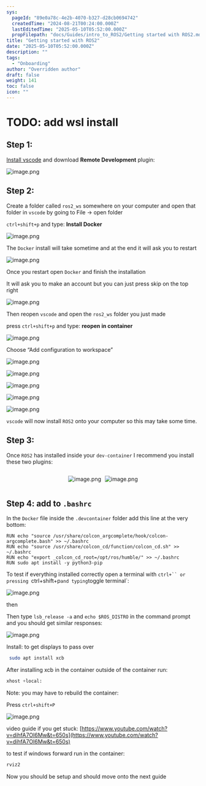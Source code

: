 ```yaml
---
sys:
  pageId: "89e0a78c-4e2b-4070-b327-d28cb0694742"
  createdTime: "2024-08-21T00:24:00.000Z"
  lastEditedTime: "2025-05-10T05:52:00.000Z"
  propFilepath: "docs/Guides/intro_to_ROS2/Getting started with ROS2.md"
title: "Getting started with ROS2"
date: "2025-05-10T05:52:00.000Z"
description: ""
tags:
  - "Onboarding"
author: "Overridden author"
draft: false
weight: 141
toc: false
icon: ""
---
```


# TODO: add wsl install

## Step 1:

[Install vscode](https://code.visualstudio.com/download) and download **Remote Development** plugin:

![image.png](https://prod-files-secure.s3.us-west-2.amazonaws.com/d518164a-d88e-44d1-a4ee-3adb3bd8bce0/efb52993-1881-4a40-b95e-6f020334f022/image.png?X-Amz-Algorithm=AWS4-HMAC-SHA256&X-Amz-Content-Sha256=UNSIGNED-PAYLOAD&X-Amz-Credential=ASIAZI2LB466YYECTRLY%2F20250514%2Fus-west-2%2Fs3%2Faws4_request&X-Amz-Date=20250514T090943Z&X-Amz-Expires=3600&X-Amz-Security-Token=IQoJb3JpZ2luX2VjEFkaCXVzLXdlc3QtMiJIMEYCIQCnBhRgQfku5LO32UYkIXmtGp8CvSoG7aWO0AaLDmGbmQIhALYlsrZYaIMJtOU5jI%2BnrCz%2F9drVSo6Cq9hfeujdnqEiKv8DCBIQABoMNjM3NDIzMTgzODA1Igx2XtQ8kKrSPDhjSM4q3APKHFa03xVHgz%2FWpvbYcbEdOjmK%2FnD2tKIyOVq39Osda%2FnFUq6jNwEzLjOkeIiqsK8zpi%2B1PCz3%2BAuWCKAwroMrKjbf%2FGrBo2exG26PLlOwXWOEjIdO21xo5DTJPmNTPkqyC%2BvLDzn7LlKZ6k7VW6mtS2fXPufvxXjT3opzd4dYbUBOXmn5W0XIzN4kUuRrYPCjv2ug8pcWkrgqjRY1C2cbrpGGGNXsS%2BAn%2BIYXd5eauZHe1ZhE4vilBfPEfrMC5QlRKZEx3xGfRRsL0FnPQUM0a2Nd5TE0hY5uJsdxWK3K3p0iHgnnXBVHZtg%2FDlWSO0gye1KzdS2FLTviWLrhVf7yZPAvUSeYPb3QIwlYOtJq4GdP1Tpy%2F%2F6ewFt7VaDrB4vXDgbQfElWCND62RK9emO%2BUXtZsEvSutkzHQFOomaB6FhXcszS%2BrVmjBFJRK7ybGqCt0TsR7RYGjuo%2Bdm7kZyOeALsuZiPpledV7edI%2F%2BcNBVGZ%2FMwRMlbf7FGg1Pi24uoq%2Fw8aJcpSbWDSuKUK5kpJgLEyNUxMztTY0kkBu7VI2AxoV0rEqFfy0CcwlV6AJeXOf0I7QsbsPcn78YRXbvsESMKulKOES6FseuksF3XqVRxnvOH4PXy26bAwzCquJHBBjqkAezZp9dCYqxoVmNfL%2BQ5LQa003aTWLAdYOy6jy0b%2F4f6C9HIYzT8QaXSnEXmyuwAATvLr5zGY4qwnAgyop6cd9IrbysHyGjBIVgbzDF6gqG%2F7LVCaRFiKV41QXNScUpgHOaLIAMJCFZmdqDsCVE6NZHVCkBScmzPP5yesYyDDvPUUIRkbRa%2Ft9t6isN3UiUK6aluqKveVLiZT4G3uxTwQ0Fjt19Q&X-Amz-Signature=8f0773e14e63b476ab80e4ab4d1a4fccd7afc41a440ce5e7179b31027515a59f&X-Amz-SignedHeaders=host&x-id=GetObject)

## Step 2:

Create a folder called `ros2_ws` somewhere on your computer and open that folder in `vscode` by going to File → open folder 

`ctrl+shift+p` and type: **Install Docker**

![image.png](https://prod-files-secure.s3.us-west-2.amazonaws.com/d518164a-d88e-44d1-a4ee-3adb3bd8bce0/2269dc0e-1cd5-47ff-bceb-c04ad9b2eab0/image.png?X-Amz-Algorithm=AWS4-HMAC-SHA256&X-Amz-Content-Sha256=UNSIGNED-PAYLOAD&X-Amz-Credential=ASIAZI2LB466YYECTRLY%2F20250514%2Fus-west-2%2Fs3%2Faws4_request&X-Amz-Date=20250514T090943Z&X-Amz-Expires=3600&X-Amz-Security-Token=IQoJb3JpZ2luX2VjEFkaCXVzLXdlc3QtMiJIMEYCIQCnBhRgQfku5LO32UYkIXmtGp8CvSoG7aWO0AaLDmGbmQIhALYlsrZYaIMJtOU5jI%2BnrCz%2F9drVSo6Cq9hfeujdnqEiKv8DCBIQABoMNjM3NDIzMTgzODA1Igx2XtQ8kKrSPDhjSM4q3APKHFa03xVHgz%2FWpvbYcbEdOjmK%2FnD2tKIyOVq39Osda%2FnFUq6jNwEzLjOkeIiqsK8zpi%2B1PCz3%2BAuWCKAwroMrKjbf%2FGrBo2exG26PLlOwXWOEjIdO21xo5DTJPmNTPkqyC%2BvLDzn7LlKZ6k7VW6mtS2fXPufvxXjT3opzd4dYbUBOXmn5W0XIzN4kUuRrYPCjv2ug8pcWkrgqjRY1C2cbrpGGGNXsS%2BAn%2BIYXd5eauZHe1ZhE4vilBfPEfrMC5QlRKZEx3xGfRRsL0FnPQUM0a2Nd5TE0hY5uJsdxWK3K3p0iHgnnXBVHZtg%2FDlWSO0gye1KzdS2FLTviWLrhVf7yZPAvUSeYPb3QIwlYOtJq4GdP1Tpy%2F%2F6ewFt7VaDrB4vXDgbQfElWCND62RK9emO%2BUXtZsEvSutkzHQFOomaB6FhXcszS%2BrVmjBFJRK7ybGqCt0TsR7RYGjuo%2Bdm7kZyOeALsuZiPpledV7edI%2F%2BcNBVGZ%2FMwRMlbf7FGg1Pi24uoq%2Fw8aJcpSbWDSuKUK5kpJgLEyNUxMztTY0kkBu7VI2AxoV0rEqFfy0CcwlV6AJeXOf0I7QsbsPcn78YRXbvsESMKulKOES6FseuksF3XqVRxnvOH4PXy26bAwzCquJHBBjqkAezZp9dCYqxoVmNfL%2BQ5LQa003aTWLAdYOy6jy0b%2F4f6C9HIYzT8QaXSnEXmyuwAATvLr5zGY4qwnAgyop6cd9IrbysHyGjBIVgbzDF6gqG%2F7LVCaRFiKV41QXNScUpgHOaLIAMJCFZmdqDsCVE6NZHVCkBScmzPP5yesYyDDvPUUIRkbRa%2Ft9t6isN3UiUK6aluqKveVLiZT4G3uxTwQ0Fjt19Q&X-Amz-Signature=92e19435f461aef669c82fe15314792721e8ec32f567efe9093265bc03f7cef1&X-Amz-SignedHeaders=host&x-id=GetObject)

The `Docker` install will take sometime and at the end it will ask you to restart

![image.png](https://prod-files-secure.s3.us-west-2.amazonaws.com/d518164a-d88e-44d1-a4ee-3adb3bd8bce0/ed233f78-be33-4b1f-b89c-9c346c0e961e/image.png?X-Amz-Algorithm=AWS4-HMAC-SHA256&X-Amz-Content-Sha256=UNSIGNED-PAYLOAD&X-Amz-Credential=ASIAZI2LB466YYECTRLY%2F20250514%2Fus-west-2%2Fs3%2Faws4_request&X-Amz-Date=20250514T090943Z&X-Amz-Expires=3600&X-Amz-Security-Token=IQoJb3JpZ2luX2VjEFkaCXVzLXdlc3QtMiJIMEYCIQCnBhRgQfku5LO32UYkIXmtGp8CvSoG7aWO0AaLDmGbmQIhALYlsrZYaIMJtOU5jI%2BnrCz%2F9drVSo6Cq9hfeujdnqEiKv8DCBIQABoMNjM3NDIzMTgzODA1Igx2XtQ8kKrSPDhjSM4q3APKHFa03xVHgz%2FWpvbYcbEdOjmK%2FnD2tKIyOVq39Osda%2FnFUq6jNwEzLjOkeIiqsK8zpi%2B1PCz3%2BAuWCKAwroMrKjbf%2FGrBo2exG26PLlOwXWOEjIdO21xo5DTJPmNTPkqyC%2BvLDzn7LlKZ6k7VW6mtS2fXPufvxXjT3opzd4dYbUBOXmn5W0XIzN4kUuRrYPCjv2ug8pcWkrgqjRY1C2cbrpGGGNXsS%2BAn%2BIYXd5eauZHe1ZhE4vilBfPEfrMC5QlRKZEx3xGfRRsL0FnPQUM0a2Nd5TE0hY5uJsdxWK3K3p0iHgnnXBVHZtg%2FDlWSO0gye1KzdS2FLTviWLrhVf7yZPAvUSeYPb3QIwlYOtJq4GdP1Tpy%2F%2F6ewFt7VaDrB4vXDgbQfElWCND62RK9emO%2BUXtZsEvSutkzHQFOomaB6FhXcszS%2BrVmjBFJRK7ybGqCt0TsR7RYGjuo%2Bdm7kZyOeALsuZiPpledV7edI%2F%2BcNBVGZ%2FMwRMlbf7FGg1Pi24uoq%2Fw8aJcpSbWDSuKUK5kpJgLEyNUxMztTY0kkBu7VI2AxoV0rEqFfy0CcwlV6AJeXOf0I7QsbsPcn78YRXbvsESMKulKOES6FseuksF3XqVRxnvOH4PXy26bAwzCquJHBBjqkAezZp9dCYqxoVmNfL%2BQ5LQa003aTWLAdYOy6jy0b%2F4f6C9HIYzT8QaXSnEXmyuwAATvLr5zGY4qwnAgyop6cd9IrbysHyGjBIVgbzDF6gqG%2F7LVCaRFiKV41QXNScUpgHOaLIAMJCFZmdqDsCVE6NZHVCkBScmzPP5yesYyDDvPUUIRkbRa%2Ft9t6isN3UiUK6aluqKveVLiZT4G3uxTwQ0Fjt19Q&X-Amz-Signature=72f4fa6d3f0298a6c32ab95be5d6feb404e8f747c93e79ee3c325ce1a780410d&X-Amz-SignedHeaders=host&x-id=GetObject)

Once you restart open `Docker` and finish the installation

It will ask you to make an account but you can just press skip on the top right

![image.png](https://prod-files-secure.s3.us-west-2.amazonaws.com/d518164a-d88e-44d1-a4ee-3adb3bd8bce0/21010ad9-1659-4fd9-9f59-9932a09b2a3d/image.png?X-Amz-Algorithm=AWS4-HMAC-SHA256&X-Amz-Content-Sha256=UNSIGNED-PAYLOAD&X-Amz-Credential=ASIAZI2LB466YYECTRLY%2F20250514%2Fus-west-2%2Fs3%2Faws4_request&X-Amz-Date=20250514T090943Z&X-Amz-Expires=3600&X-Amz-Security-Token=IQoJb3JpZ2luX2VjEFkaCXVzLXdlc3QtMiJIMEYCIQCnBhRgQfku5LO32UYkIXmtGp8CvSoG7aWO0AaLDmGbmQIhALYlsrZYaIMJtOU5jI%2BnrCz%2F9drVSo6Cq9hfeujdnqEiKv8DCBIQABoMNjM3NDIzMTgzODA1Igx2XtQ8kKrSPDhjSM4q3APKHFa03xVHgz%2FWpvbYcbEdOjmK%2FnD2tKIyOVq39Osda%2FnFUq6jNwEzLjOkeIiqsK8zpi%2B1PCz3%2BAuWCKAwroMrKjbf%2FGrBo2exG26PLlOwXWOEjIdO21xo5DTJPmNTPkqyC%2BvLDzn7LlKZ6k7VW6mtS2fXPufvxXjT3opzd4dYbUBOXmn5W0XIzN4kUuRrYPCjv2ug8pcWkrgqjRY1C2cbrpGGGNXsS%2BAn%2BIYXd5eauZHe1ZhE4vilBfPEfrMC5QlRKZEx3xGfRRsL0FnPQUM0a2Nd5TE0hY5uJsdxWK3K3p0iHgnnXBVHZtg%2FDlWSO0gye1KzdS2FLTviWLrhVf7yZPAvUSeYPb3QIwlYOtJq4GdP1Tpy%2F%2F6ewFt7VaDrB4vXDgbQfElWCND62RK9emO%2BUXtZsEvSutkzHQFOomaB6FhXcszS%2BrVmjBFJRK7ybGqCt0TsR7RYGjuo%2Bdm7kZyOeALsuZiPpledV7edI%2F%2BcNBVGZ%2FMwRMlbf7FGg1Pi24uoq%2Fw8aJcpSbWDSuKUK5kpJgLEyNUxMztTY0kkBu7VI2AxoV0rEqFfy0CcwlV6AJeXOf0I7QsbsPcn78YRXbvsESMKulKOES6FseuksF3XqVRxnvOH4PXy26bAwzCquJHBBjqkAezZp9dCYqxoVmNfL%2BQ5LQa003aTWLAdYOy6jy0b%2F4f6C9HIYzT8QaXSnEXmyuwAATvLr5zGY4qwnAgyop6cd9IrbysHyGjBIVgbzDF6gqG%2F7LVCaRFiKV41QXNScUpgHOaLIAMJCFZmdqDsCVE6NZHVCkBScmzPP5yesYyDDvPUUIRkbRa%2Ft9t6isN3UiUK6aluqKveVLiZT4G3uxTwQ0Fjt19Q&X-Amz-Signature=ac2edf0285d3d690eb478a877b4c545f7969f8e0bdd8aa584071f6ad060917a3&X-Amz-SignedHeaders=host&x-id=GetObject)

Then reopen `vscode` and open the `ros2_ws` folder you just made

press `ctrl+shift+p` and type: **reopen in container**

![image.png](https://prod-files-secure.s3.us-west-2.amazonaws.com/d518164a-d88e-44d1-a4ee-3adb3bd8bce0/4e93b8c2-41ad-488c-8095-c74205196118/image.png?X-Amz-Algorithm=AWS4-HMAC-SHA256&X-Amz-Content-Sha256=UNSIGNED-PAYLOAD&X-Amz-Credential=ASIAZI2LB466YYECTRLY%2F20250514%2Fus-west-2%2Fs3%2Faws4_request&X-Amz-Date=20250514T090943Z&X-Amz-Expires=3600&X-Amz-Security-Token=IQoJb3JpZ2luX2VjEFkaCXVzLXdlc3QtMiJIMEYCIQCnBhRgQfku5LO32UYkIXmtGp8CvSoG7aWO0AaLDmGbmQIhALYlsrZYaIMJtOU5jI%2BnrCz%2F9drVSo6Cq9hfeujdnqEiKv8DCBIQABoMNjM3NDIzMTgzODA1Igx2XtQ8kKrSPDhjSM4q3APKHFa03xVHgz%2FWpvbYcbEdOjmK%2FnD2tKIyOVq39Osda%2FnFUq6jNwEzLjOkeIiqsK8zpi%2B1PCz3%2BAuWCKAwroMrKjbf%2FGrBo2exG26PLlOwXWOEjIdO21xo5DTJPmNTPkqyC%2BvLDzn7LlKZ6k7VW6mtS2fXPufvxXjT3opzd4dYbUBOXmn5W0XIzN4kUuRrYPCjv2ug8pcWkrgqjRY1C2cbrpGGGNXsS%2BAn%2BIYXd5eauZHe1ZhE4vilBfPEfrMC5QlRKZEx3xGfRRsL0FnPQUM0a2Nd5TE0hY5uJsdxWK3K3p0iHgnnXBVHZtg%2FDlWSO0gye1KzdS2FLTviWLrhVf7yZPAvUSeYPb3QIwlYOtJq4GdP1Tpy%2F%2F6ewFt7VaDrB4vXDgbQfElWCND62RK9emO%2BUXtZsEvSutkzHQFOomaB6FhXcszS%2BrVmjBFJRK7ybGqCt0TsR7RYGjuo%2Bdm7kZyOeALsuZiPpledV7edI%2F%2BcNBVGZ%2FMwRMlbf7FGg1Pi24uoq%2Fw8aJcpSbWDSuKUK5kpJgLEyNUxMztTY0kkBu7VI2AxoV0rEqFfy0CcwlV6AJeXOf0I7QsbsPcn78YRXbvsESMKulKOES6FseuksF3XqVRxnvOH4PXy26bAwzCquJHBBjqkAezZp9dCYqxoVmNfL%2BQ5LQa003aTWLAdYOy6jy0b%2F4f6C9HIYzT8QaXSnEXmyuwAATvLr5zGY4qwnAgyop6cd9IrbysHyGjBIVgbzDF6gqG%2F7LVCaRFiKV41QXNScUpgHOaLIAMJCFZmdqDsCVE6NZHVCkBScmzPP5yesYyDDvPUUIRkbRa%2Ft9t6isN3UiUK6aluqKveVLiZT4G3uxTwQ0Fjt19Q&X-Amz-Signature=5fca3fc391847f428c558e981c71a2caa2f8d2c5c396b5bf80218c5cfe4c3d74&X-Amz-SignedHeaders=host&x-id=GetObject)

Choose “Add configuration to workspace”

![image.png](https://prod-files-secure.s3.us-west-2.amazonaws.com/d518164a-d88e-44d1-a4ee-3adb3bd8bce0/9560b282-5060-4989-ba37-97e7b2c22476/image.png?X-Amz-Algorithm=AWS4-HMAC-SHA256&X-Amz-Content-Sha256=UNSIGNED-PAYLOAD&X-Amz-Credential=ASIAZI2LB466YYECTRLY%2F20250514%2Fus-west-2%2Fs3%2Faws4_request&X-Amz-Date=20250514T090943Z&X-Amz-Expires=3600&X-Amz-Security-Token=IQoJb3JpZ2luX2VjEFkaCXVzLXdlc3QtMiJIMEYCIQCnBhRgQfku5LO32UYkIXmtGp8CvSoG7aWO0AaLDmGbmQIhALYlsrZYaIMJtOU5jI%2BnrCz%2F9drVSo6Cq9hfeujdnqEiKv8DCBIQABoMNjM3NDIzMTgzODA1Igx2XtQ8kKrSPDhjSM4q3APKHFa03xVHgz%2FWpvbYcbEdOjmK%2FnD2tKIyOVq39Osda%2FnFUq6jNwEzLjOkeIiqsK8zpi%2B1PCz3%2BAuWCKAwroMrKjbf%2FGrBo2exG26PLlOwXWOEjIdO21xo5DTJPmNTPkqyC%2BvLDzn7LlKZ6k7VW6mtS2fXPufvxXjT3opzd4dYbUBOXmn5W0XIzN4kUuRrYPCjv2ug8pcWkrgqjRY1C2cbrpGGGNXsS%2BAn%2BIYXd5eauZHe1ZhE4vilBfPEfrMC5QlRKZEx3xGfRRsL0FnPQUM0a2Nd5TE0hY5uJsdxWK3K3p0iHgnnXBVHZtg%2FDlWSO0gye1KzdS2FLTviWLrhVf7yZPAvUSeYPb3QIwlYOtJq4GdP1Tpy%2F%2F6ewFt7VaDrB4vXDgbQfElWCND62RK9emO%2BUXtZsEvSutkzHQFOomaB6FhXcszS%2BrVmjBFJRK7ybGqCt0TsR7RYGjuo%2Bdm7kZyOeALsuZiPpledV7edI%2F%2BcNBVGZ%2FMwRMlbf7FGg1Pi24uoq%2Fw8aJcpSbWDSuKUK5kpJgLEyNUxMztTY0kkBu7VI2AxoV0rEqFfy0CcwlV6AJeXOf0I7QsbsPcn78YRXbvsESMKulKOES6FseuksF3XqVRxnvOH4PXy26bAwzCquJHBBjqkAezZp9dCYqxoVmNfL%2BQ5LQa003aTWLAdYOy6jy0b%2F4f6C9HIYzT8QaXSnEXmyuwAATvLr5zGY4qwnAgyop6cd9IrbysHyGjBIVgbzDF6gqG%2F7LVCaRFiKV41QXNScUpgHOaLIAMJCFZmdqDsCVE6NZHVCkBScmzPP5yesYyDDvPUUIRkbRa%2Ft9t6isN3UiUK6aluqKveVLiZT4G3uxTwQ0Fjt19Q&X-Amz-Signature=820a6492226b17af619078fda45b3056799bfa25bfa0dc4de1f009fbd60563cb&X-Amz-SignedHeaders=host&x-id=GetObject)

![image.png](https://prod-files-secure.s3.us-west-2.amazonaws.com/d518164a-d88e-44d1-a4ee-3adb3bd8bce0/2ee63f81-886b-48e8-a553-dc6e5eac99e4/image.png?X-Amz-Algorithm=AWS4-HMAC-SHA256&X-Amz-Content-Sha256=UNSIGNED-PAYLOAD&X-Amz-Credential=ASIAZI2LB466YYECTRLY%2F20250514%2Fus-west-2%2Fs3%2Faws4_request&X-Amz-Date=20250514T090943Z&X-Amz-Expires=3600&X-Amz-Security-Token=IQoJb3JpZ2luX2VjEFkaCXVzLXdlc3QtMiJIMEYCIQCnBhRgQfku5LO32UYkIXmtGp8CvSoG7aWO0AaLDmGbmQIhALYlsrZYaIMJtOU5jI%2BnrCz%2F9drVSo6Cq9hfeujdnqEiKv8DCBIQABoMNjM3NDIzMTgzODA1Igx2XtQ8kKrSPDhjSM4q3APKHFa03xVHgz%2FWpvbYcbEdOjmK%2FnD2tKIyOVq39Osda%2FnFUq6jNwEzLjOkeIiqsK8zpi%2B1PCz3%2BAuWCKAwroMrKjbf%2FGrBo2exG26PLlOwXWOEjIdO21xo5DTJPmNTPkqyC%2BvLDzn7LlKZ6k7VW6mtS2fXPufvxXjT3opzd4dYbUBOXmn5W0XIzN4kUuRrYPCjv2ug8pcWkrgqjRY1C2cbrpGGGNXsS%2BAn%2BIYXd5eauZHe1ZhE4vilBfPEfrMC5QlRKZEx3xGfRRsL0FnPQUM0a2Nd5TE0hY5uJsdxWK3K3p0iHgnnXBVHZtg%2FDlWSO0gye1KzdS2FLTviWLrhVf7yZPAvUSeYPb3QIwlYOtJq4GdP1Tpy%2F%2F6ewFt7VaDrB4vXDgbQfElWCND62RK9emO%2BUXtZsEvSutkzHQFOomaB6FhXcszS%2BrVmjBFJRK7ybGqCt0TsR7RYGjuo%2Bdm7kZyOeALsuZiPpledV7edI%2F%2BcNBVGZ%2FMwRMlbf7FGg1Pi24uoq%2Fw8aJcpSbWDSuKUK5kpJgLEyNUxMztTY0kkBu7VI2AxoV0rEqFfy0CcwlV6AJeXOf0I7QsbsPcn78YRXbvsESMKulKOES6FseuksF3XqVRxnvOH4PXy26bAwzCquJHBBjqkAezZp9dCYqxoVmNfL%2BQ5LQa003aTWLAdYOy6jy0b%2F4f6C9HIYzT8QaXSnEXmyuwAATvLr5zGY4qwnAgyop6cd9IrbysHyGjBIVgbzDF6gqG%2F7LVCaRFiKV41QXNScUpgHOaLIAMJCFZmdqDsCVE6NZHVCkBScmzPP5yesYyDDvPUUIRkbRa%2Ft9t6isN3UiUK6aluqKveVLiZT4G3uxTwQ0Fjt19Q&X-Amz-Signature=254fbecf1d5b7c67962574e56ea1a881aeb1982f33ae562c63903e25e99a67c7&X-Amz-SignedHeaders=host&x-id=GetObject)

![image.png](https://prod-files-secure.s3.us-west-2.amazonaws.com/d518164a-d88e-44d1-a4ee-3adb3bd8bce0/ae1580b2-b048-407e-aed9-b584224a7a04/image.png?X-Amz-Algorithm=AWS4-HMAC-SHA256&X-Amz-Content-Sha256=UNSIGNED-PAYLOAD&X-Amz-Credential=ASIAZI2LB466YYECTRLY%2F20250514%2Fus-west-2%2Fs3%2Faws4_request&X-Amz-Date=20250514T090943Z&X-Amz-Expires=3600&X-Amz-Security-Token=IQoJb3JpZ2luX2VjEFkaCXVzLXdlc3QtMiJIMEYCIQCnBhRgQfku5LO32UYkIXmtGp8CvSoG7aWO0AaLDmGbmQIhALYlsrZYaIMJtOU5jI%2BnrCz%2F9drVSo6Cq9hfeujdnqEiKv8DCBIQABoMNjM3NDIzMTgzODA1Igx2XtQ8kKrSPDhjSM4q3APKHFa03xVHgz%2FWpvbYcbEdOjmK%2FnD2tKIyOVq39Osda%2FnFUq6jNwEzLjOkeIiqsK8zpi%2B1PCz3%2BAuWCKAwroMrKjbf%2FGrBo2exG26PLlOwXWOEjIdO21xo5DTJPmNTPkqyC%2BvLDzn7LlKZ6k7VW6mtS2fXPufvxXjT3opzd4dYbUBOXmn5W0XIzN4kUuRrYPCjv2ug8pcWkrgqjRY1C2cbrpGGGNXsS%2BAn%2BIYXd5eauZHe1ZhE4vilBfPEfrMC5QlRKZEx3xGfRRsL0FnPQUM0a2Nd5TE0hY5uJsdxWK3K3p0iHgnnXBVHZtg%2FDlWSO0gye1KzdS2FLTviWLrhVf7yZPAvUSeYPb3QIwlYOtJq4GdP1Tpy%2F%2F6ewFt7VaDrB4vXDgbQfElWCND62RK9emO%2BUXtZsEvSutkzHQFOomaB6FhXcszS%2BrVmjBFJRK7ybGqCt0TsR7RYGjuo%2Bdm7kZyOeALsuZiPpledV7edI%2F%2BcNBVGZ%2FMwRMlbf7FGg1Pi24uoq%2Fw8aJcpSbWDSuKUK5kpJgLEyNUxMztTY0kkBu7VI2AxoV0rEqFfy0CcwlV6AJeXOf0I7QsbsPcn78YRXbvsESMKulKOES6FseuksF3XqVRxnvOH4PXy26bAwzCquJHBBjqkAezZp9dCYqxoVmNfL%2BQ5LQa003aTWLAdYOy6jy0b%2F4f6C9HIYzT8QaXSnEXmyuwAATvLr5zGY4qwnAgyop6cd9IrbysHyGjBIVgbzDF6gqG%2F7LVCaRFiKV41QXNScUpgHOaLIAMJCFZmdqDsCVE6NZHVCkBScmzPP5yesYyDDvPUUIRkbRa%2Ft9t6isN3UiUK6aluqKveVLiZT4G3uxTwQ0Fjt19Q&X-Amz-Signature=47b4b0688a99e2245fdb3f10934fe423eb0dfb54d95441c544e7963364cec0ad&X-Amz-SignedHeaders=host&x-id=GetObject)

![image.png](https://prod-files-secure.s3.us-west-2.amazonaws.com/d518164a-d88e-44d1-a4ee-3adb3bd8bce0/53255b28-f75e-430f-b9e3-c0ac8577e42b/image.png?X-Amz-Algorithm=AWS4-HMAC-SHA256&X-Amz-Content-Sha256=UNSIGNED-PAYLOAD&X-Amz-Credential=ASIAZI2LB466YYECTRLY%2F20250514%2Fus-west-2%2Fs3%2Faws4_request&X-Amz-Date=20250514T090943Z&X-Amz-Expires=3600&X-Amz-Security-Token=IQoJb3JpZ2luX2VjEFkaCXVzLXdlc3QtMiJIMEYCIQCnBhRgQfku5LO32UYkIXmtGp8CvSoG7aWO0AaLDmGbmQIhALYlsrZYaIMJtOU5jI%2BnrCz%2F9drVSo6Cq9hfeujdnqEiKv8DCBIQABoMNjM3NDIzMTgzODA1Igx2XtQ8kKrSPDhjSM4q3APKHFa03xVHgz%2FWpvbYcbEdOjmK%2FnD2tKIyOVq39Osda%2FnFUq6jNwEzLjOkeIiqsK8zpi%2B1PCz3%2BAuWCKAwroMrKjbf%2FGrBo2exG26PLlOwXWOEjIdO21xo5DTJPmNTPkqyC%2BvLDzn7LlKZ6k7VW6mtS2fXPufvxXjT3opzd4dYbUBOXmn5W0XIzN4kUuRrYPCjv2ug8pcWkrgqjRY1C2cbrpGGGNXsS%2BAn%2BIYXd5eauZHe1ZhE4vilBfPEfrMC5QlRKZEx3xGfRRsL0FnPQUM0a2Nd5TE0hY5uJsdxWK3K3p0iHgnnXBVHZtg%2FDlWSO0gye1KzdS2FLTviWLrhVf7yZPAvUSeYPb3QIwlYOtJq4GdP1Tpy%2F%2F6ewFt7VaDrB4vXDgbQfElWCND62RK9emO%2BUXtZsEvSutkzHQFOomaB6FhXcszS%2BrVmjBFJRK7ybGqCt0TsR7RYGjuo%2Bdm7kZyOeALsuZiPpledV7edI%2F%2BcNBVGZ%2FMwRMlbf7FGg1Pi24uoq%2Fw8aJcpSbWDSuKUK5kpJgLEyNUxMztTY0kkBu7VI2AxoV0rEqFfy0CcwlV6AJeXOf0I7QsbsPcn78YRXbvsESMKulKOES6FseuksF3XqVRxnvOH4PXy26bAwzCquJHBBjqkAezZp9dCYqxoVmNfL%2BQ5LQa003aTWLAdYOy6jy0b%2F4f6C9HIYzT8QaXSnEXmyuwAATvLr5zGY4qwnAgyop6cd9IrbysHyGjBIVgbzDF6gqG%2F7LVCaRFiKV41QXNScUpgHOaLIAMJCFZmdqDsCVE6NZHVCkBScmzPP5yesYyDDvPUUIRkbRa%2Ft9t6isN3UiUK6aluqKveVLiZT4G3uxTwQ0Fjt19Q&X-Amz-Signature=1de140357314ce159017d9ff7b04ec6e6e990be1c673df6addfd8e17da5c4fac&X-Amz-SignedHeaders=host&x-id=GetObject)

![image.png](https://prod-files-secure.s3.us-west-2.amazonaws.com/d518164a-d88e-44d1-a4ee-3adb3bd8bce0/7c562767-5af9-4ffb-97d1-327bcdf4ee00/image.png?X-Amz-Algorithm=AWS4-HMAC-SHA256&X-Amz-Content-Sha256=UNSIGNED-PAYLOAD&X-Amz-Credential=ASIAZI2LB466YYECTRLY%2F20250514%2Fus-west-2%2Fs3%2Faws4_request&X-Amz-Date=20250514T090943Z&X-Amz-Expires=3600&X-Amz-Security-Token=IQoJb3JpZ2luX2VjEFkaCXVzLXdlc3QtMiJIMEYCIQCnBhRgQfku5LO32UYkIXmtGp8CvSoG7aWO0AaLDmGbmQIhALYlsrZYaIMJtOU5jI%2BnrCz%2F9drVSo6Cq9hfeujdnqEiKv8DCBIQABoMNjM3NDIzMTgzODA1Igx2XtQ8kKrSPDhjSM4q3APKHFa03xVHgz%2FWpvbYcbEdOjmK%2FnD2tKIyOVq39Osda%2FnFUq6jNwEzLjOkeIiqsK8zpi%2B1PCz3%2BAuWCKAwroMrKjbf%2FGrBo2exG26PLlOwXWOEjIdO21xo5DTJPmNTPkqyC%2BvLDzn7LlKZ6k7VW6mtS2fXPufvxXjT3opzd4dYbUBOXmn5W0XIzN4kUuRrYPCjv2ug8pcWkrgqjRY1C2cbrpGGGNXsS%2BAn%2BIYXd5eauZHe1ZhE4vilBfPEfrMC5QlRKZEx3xGfRRsL0FnPQUM0a2Nd5TE0hY5uJsdxWK3K3p0iHgnnXBVHZtg%2FDlWSO0gye1KzdS2FLTviWLrhVf7yZPAvUSeYPb3QIwlYOtJq4GdP1Tpy%2F%2F6ewFt7VaDrB4vXDgbQfElWCND62RK9emO%2BUXtZsEvSutkzHQFOomaB6FhXcszS%2BrVmjBFJRK7ybGqCt0TsR7RYGjuo%2Bdm7kZyOeALsuZiPpledV7edI%2F%2BcNBVGZ%2FMwRMlbf7FGg1Pi24uoq%2Fw8aJcpSbWDSuKUK5kpJgLEyNUxMztTY0kkBu7VI2AxoV0rEqFfy0CcwlV6AJeXOf0I7QsbsPcn78YRXbvsESMKulKOES6FseuksF3XqVRxnvOH4PXy26bAwzCquJHBBjqkAezZp9dCYqxoVmNfL%2BQ5LQa003aTWLAdYOy6jy0b%2F4f6C9HIYzT8QaXSnEXmyuwAATvLr5zGY4qwnAgyop6cd9IrbysHyGjBIVgbzDF6gqG%2F7LVCaRFiKV41QXNScUpgHOaLIAMJCFZmdqDsCVE6NZHVCkBScmzPP5yesYyDDvPUUIRkbRa%2Ft9t6isN3UiUK6aluqKveVLiZT4G3uxTwQ0Fjt19Q&X-Amz-Signature=4e3a77607f3bbb9ab20456ca6d982675173efb2f8b25f13e8a3f24c7964a8c4b&X-Amz-SignedHeaders=host&x-id=GetObject)

`vscode` will now install `ROS2` onto your computer so this may take some time.

## Step 3:

Once `ROS2` has installed inside your `dev-container` I recommend you install these two plugins:

<div style="display: flex;flex-direction: row; column-gap:10px; max-width: 630px;justify-content: center;">
<div>

![image.png](https://prod-files-secure.s3.us-west-2.amazonaws.com/d518164a-d88e-44d1-a4ee-3adb3bd8bce0/3fc3d550-5a54-4ba1-ba6b-faa01cdb7369/image.png?X-Amz-Algorithm=AWS4-HMAC-SHA256&X-Amz-Content-Sha256=UNSIGNED-PAYLOAD&X-Amz-Credential=ASIAZI2LB466XSG4H72J%2F20250514%2Fus-west-2%2Fs3%2Faws4_request&X-Amz-Date=20250514T090946Z&X-Amz-Expires=3600&X-Amz-Security-Token=IQoJb3JpZ2luX2VjEFkaCXVzLXdlc3QtMiJHMEUCIQCnqiihW9chT4H6PB%2BsIectsZcl%2BVoCl5euevKiVKxlBQIgcUsbRj%2B9LfTBVqAoaX6ftWMkFcYPwZC%2BG0yfr6uG%2Fl4q%2FwMIEhAAGgw2Mzc0MjMxODM4MDUiDE6wv26bi5rpJlyc3ircA3m%2BlHsuu%2BaOpyeb%2B2HTSYqHAHm4a7qIIXLFVRSUoSyRrO6d4X1l1PLclR2Xj1D7DCEZHe5CGm1DHXspCdghSKkSZehq%2F3h5ksMiqkpoT4Tm5EtEjgSAo8f1m%2FvHlOvIKOJQh1cfEdfqL5yEx2EB8AG2MB1V5ZG0j8YcOUFFY3QAhYmfOLnaQFgs9TSUVAYXC6th7QxwJ0P8yWZ3XMiWXuQS6v8nniCsRoW14gbBAclo0YrBtfE11CexcSNcqXoTF71kOVH63WiH5hj3TZg1xhRAzIUYr1dQS957CCV3U0QTEi1gOd7hpA%2BKeOa7QygBiJxTtCDEYMHPSjZVF5dE2GciQrLaPDaD%2FWeoTG4ErJvZ8LGaHblVf9zzjk5ImorF4Cv%2BEnkHuEZQmNGZJDoXgdpGDUvHoHqERi97kkBMlgrLSVOCWSoKqs2p%2BqNKm6JLvsdOG5WDTyq3IoWpOJgVOx7CJPrUrg%2FcRWol4CsT8r2Lg%2BLUUPZT%2FjMgZ3rs6h5KmhyHfWCpzmQ5cQ%2BlKgTz6luFwgYFYXHI56zuNqT2CWsCm9U6VzK8d1LqEqGWP2jw9O%2FRzXxIf7XzHagFJsk3YkllB8GbNNdUkyklU85wPOYyKm%2BsxFQzu7%2FJtfevMI25kcEGOqUB84r4O4TWsZvYQ%2Fe4TSoqkw7iYZfcBn2tVVK%2Fpb42OY1N7P8dfZRXg8PdLDexPZIbYOs1tPJZyLA2GXqqe87r5mbnL7mxMEQuvDcyofeuELlCPGxWQQtBqgyOfZQ%2FsKSvvZHjVpGC1DZkumDW5Xo8aMRYvpReQGxe2QUCT0AkKtpx8xu7bcJHNAL4oqpef7yFFCCbUG4GYYbQ2nrp586oxYkO4L7e&X-Amz-Signature=14182d399dfe3e69412d5f1ed1a2242df6bf92d012e0131caccebcca3e66f16b&X-Amz-SignedHeaders=host&x-id=GetObject)

</div>
<div>

![image.png](https://prod-files-secure.s3.us-west-2.amazonaws.com/d518164a-d88e-44d1-a4ee-3adb3bd8bce0/d994cc66-13c2-4093-a5a3-f84cf4601a82/image.png?X-Amz-Algorithm=AWS4-HMAC-SHA256&X-Amz-Content-Sha256=UNSIGNED-PAYLOAD&X-Amz-Credential=ASIAZI2LB466TSGEWSQI%2F20250514%2Fus-west-2%2Fs3%2Faws4_request&X-Amz-Date=20250514T090947Z&X-Amz-Expires=3600&X-Amz-Security-Token=IQoJb3JpZ2luX2VjEFkaCXVzLXdlc3QtMiJIMEYCIQDxKQiPUzE%2FQQ3G2nA98%2F%2BdybbxwYw0wzkXOIDKjCZC3gIhAJikD4EYRXw%2FXz6cLzKxFsd0lnC8T3sepWL8Bmni9aZ%2FKv8DCBIQABoMNjM3NDIzMTgzODA1Igyw51y1Fd4xuvv0hCgq3APagtnpMyMLet5JQzQ%2F2E8GcV%2BCndMCVPTnv4KYC%2Fdn2aHcNL7yKugajKm9tT01nptjnWhR5EyOp2seX%2BfNM6seByEqqLjs5o7pV%2FTWdqrTE%2BPk7qv7z1EYRpDPVoB02Q40VpS7rgbO4BHYDdsMfY6nsq7RmOtBMNn2TdSXb4LEFR8%2BbnvIc5WieX9CI2RPfzHdyackFci8964xaa%2FvulqMNGko4LgjVN5%2BKGEeLv64PsF5s%2BlEGiN%2B9MjP1vz%2Buk9%2F9i40k3uGa7HekO7%2F1M8aJXWvMcFDNhgqKh94RdUN7LK2g6FRSBl3bS2LVmhMFEzGLw23ZDpE6nQsizIBPwC6qnB2OPakSLYCt%2Bde5QXUwbbdxKbntXwonejQ3UihBQ2Y%2FuDhgWdslFFSJcEmhF5eLzn5KSUDq3XTuEwGLI4ooI28S9AOyUNu7b4147WsT%2FF0dlvJ2RctskQ60HhRb%2FAiK761bdTZCgYzWKNDI9bhexiXQuca7rCRemek4Z%2BfK%2B1GUNj0PKuVo90%2B2Kyfxusjjyh%2FJD9NvanDt3K1RwUYPVPvADcLjxZlT2%2B90bIk%2B19EXOm8xsByslNVNNLky21r8wH%2BgY%2BmUGADT%2FtXxN08wx%2Fdp24PD7T%2FuaRirjCZuZHBBjqkAaOb36hVIKPslNs4TXvZePF8u2gb6y0BoCnushx5zbD%2BZ%2Ba%2By%2Bj9h4SBuBBMzkYLfW3KRuwJ3hatYTHT7XanKVEoZ%2BnkvBUTfVyug%2Fa6kCiUb6D8cWANjd%2Bxe2kaZPouuGbfojC2P9y%2BVMKsnG4rIQSKJ%2FTQ7vvPu62Bb0Oe0PSR%2FNs82jbaLuNXbYiSoQzwKAprG2VdgdfimWC49OZYw740H%2F9M&X-Amz-Signature=57da3c93e52371c8557421900491b3a905f8cf4994fa6c5134e8cd1ed79d665f&X-Amz-SignedHeaders=host&x-id=GetObject)

</div>
</div>

## Step 4: add to `.bashrc`

In the `Docker` file inside the `.devcontainer` folder add this line at the very bottom: 

```docker
RUN echo "source /usr/share/colcon_argcomplete/hook/colcon-argcomplete.bash" >> ~/.bashrc
RUN echo "source /usr/share/colcon_cd/function/colcon_cd.sh" >> ~/.bashrc
RUN echo "export _colcon_cd_root=/opt/ros/humble/" >> ~/.bashrc
RUN sudo apt install -y python3-pip 
```

To test if everything installed correctly open a terminal with `ctrl+`` or pressing `ctrl+shift+p` and typing `toggle terminal`:

![image.png](https://prod-files-secure.s3.us-west-2.amazonaws.com/d518164a-d88e-44d1-a4ee-3adb3bd8bce0/6a4943d8-b04e-4c02-9a58-775f3384d1a5/image.png?X-Amz-Algorithm=AWS4-HMAC-SHA256&X-Amz-Content-Sha256=UNSIGNED-PAYLOAD&X-Amz-Credential=ASIAZI2LB466YYECTRLY%2F20250514%2Fus-west-2%2Fs3%2Faws4_request&X-Amz-Date=20250514T090943Z&X-Amz-Expires=3600&X-Amz-Security-Token=IQoJb3JpZ2luX2VjEFkaCXVzLXdlc3QtMiJIMEYCIQCnBhRgQfku5LO32UYkIXmtGp8CvSoG7aWO0AaLDmGbmQIhALYlsrZYaIMJtOU5jI%2BnrCz%2F9drVSo6Cq9hfeujdnqEiKv8DCBIQABoMNjM3NDIzMTgzODA1Igx2XtQ8kKrSPDhjSM4q3APKHFa03xVHgz%2FWpvbYcbEdOjmK%2FnD2tKIyOVq39Osda%2FnFUq6jNwEzLjOkeIiqsK8zpi%2B1PCz3%2BAuWCKAwroMrKjbf%2FGrBo2exG26PLlOwXWOEjIdO21xo5DTJPmNTPkqyC%2BvLDzn7LlKZ6k7VW6mtS2fXPufvxXjT3opzd4dYbUBOXmn5W0XIzN4kUuRrYPCjv2ug8pcWkrgqjRY1C2cbrpGGGNXsS%2BAn%2BIYXd5eauZHe1ZhE4vilBfPEfrMC5QlRKZEx3xGfRRsL0FnPQUM0a2Nd5TE0hY5uJsdxWK3K3p0iHgnnXBVHZtg%2FDlWSO0gye1KzdS2FLTviWLrhVf7yZPAvUSeYPb3QIwlYOtJq4GdP1Tpy%2F%2F6ewFt7VaDrB4vXDgbQfElWCND62RK9emO%2BUXtZsEvSutkzHQFOomaB6FhXcszS%2BrVmjBFJRK7ybGqCt0TsR7RYGjuo%2Bdm7kZyOeALsuZiPpledV7edI%2F%2BcNBVGZ%2FMwRMlbf7FGg1Pi24uoq%2Fw8aJcpSbWDSuKUK5kpJgLEyNUxMztTY0kkBu7VI2AxoV0rEqFfy0CcwlV6AJeXOf0I7QsbsPcn78YRXbvsESMKulKOES6FseuksF3XqVRxnvOH4PXy26bAwzCquJHBBjqkAezZp9dCYqxoVmNfL%2BQ5LQa003aTWLAdYOy6jy0b%2F4f6C9HIYzT8QaXSnEXmyuwAATvLr5zGY4qwnAgyop6cd9IrbysHyGjBIVgbzDF6gqG%2F7LVCaRFiKV41QXNScUpgHOaLIAMJCFZmdqDsCVE6NZHVCkBScmzPP5yesYyDDvPUUIRkbRa%2Ft9t6isN3UiUK6aluqKveVLiZT4G3uxTwQ0Fjt19Q&X-Amz-Signature=006fc0724e2ce9e1db7124afe33307e4c5157b8426da60482c1b35ca83246ffe&X-Amz-SignedHeaders=host&x-id=GetObject)

then 

Then type `lsb_release -a` and `echo $ROS_DISTRO` in the command prompt and you should get similar responses:

![image.png](https://prod-files-secure.s3.us-west-2.amazonaws.com/d518164a-d88e-44d1-a4ee-3adb3bd8bce0/3e635dec-a805-4e85-8b9e-d000e5b71a4e/image.png?X-Amz-Algorithm=AWS4-HMAC-SHA256&X-Amz-Content-Sha256=UNSIGNED-PAYLOAD&X-Amz-Credential=ASIAZI2LB466YYECTRLY%2F20250514%2Fus-west-2%2Fs3%2Faws4_request&X-Amz-Date=20250514T090943Z&X-Amz-Expires=3600&X-Amz-Security-Token=IQoJb3JpZ2luX2VjEFkaCXVzLXdlc3QtMiJIMEYCIQCnBhRgQfku5LO32UYkIXmtGp8CvSoG7aWO0AaLDmGbmQIhALYlsrZYaIMJtOU5jI%2BnrCz%2F9drVSo6Cq9hfeujdnqEiKv8DCBIQABoMNjM3NDIzMTgzODA1Igx2XtQ8kKrSPDhjSM4q3APKHFa03xVHgz%2FWpvbYcbEdOjmK%2FnD2tKIyOVq39Osda%2FnFUq6jNwEzLjOkeIiqsK8zpi%2B1PCz3%2BAuWCKAwroMrKjbf%2FGrBo2exG26PLlOwXWOEjIdO21xo5DTJPmNTPkqyC%2BvLDzn7LlKZ6k7VW6mtS2fXPufvxXjT3opzd4dYbUBOXmn5W0XIzN4kUuRrYPCjv2ug8pcWkrgqjRY1C2cbrpGGGNXsS%2BAn%2BIYXd5eauZHe1ZhE4vilBfPEfrMC5QlRKZEx3xGfRRsL0FnPQUM0a2Nd5TE0hY5uJsdxWK3K3p0iHgnnXBVHZtg%2FDlWSO0gye1KzdS2FLTviWLrhVf7yZPAvUSeYPb3QIwlYOtJq4GdP1Tpy%2F%2F6ewFt7VaDrB4vXDgbQfElWCND62RK9emO%2BUXtZsEvSutkzHQFOomaB6FhXcszS%2BrVmjBFJRK7ybGqCt0TsR7RYGjuo%2Bdm7kZyOeALsuZiPpledV7edI%2F%2BcNBVGZ%2FMwRMlbf7FGg1Pi24uoq%2Fw8aJcpSbWDSuKUK5kpJgLEyNUxMztTY0kkBu7VI2AxoV0rEqFfy0CcwlV6AJeXOf0I7QsbsPcn78YRXbvsESMKulKOES6FseuksF3XqVRxnvOH4PXy26bAwzCquJHBBjqkAezZp9dCYqxoVmNfL%2BQ5LQa003aTWLAdYOy6jy0b%2F4f6C9HIYzT8QaXSnEXmyuwAATvLr5zGY4qwnAgyop6cd9IrbysHyGjBIVgbzDF6gqG%2F7LVCaRFiKV41QXNScUpgHOaLIAMJCFZmdqDsCVE6NZHVCkBScmzPP5yesYyDDvPUUIRkbRa%2Ft9t6isN3UiUK6aluqKveVLiZT4G3uxTwQ0Fjt19Q&X-Amz-Signature=a21f8dfbcf6fbb548e42f5b3cfafd65de6f1f1a11237a1673a689aa584a355f9&X-Amz-SignedHeaders=host&x-id=GetObject)

Install:  to get displays to pass over

```bash
 sudo apt install xcb
```

After installing xcb in the container outside of the container run:

```python
xhost +local:
```

Note: you may have to rebuild the container:

Press `ctrl+shift+P`

![image.png](https://prod-files-secure.s3.us-west-2.amazonaws.com/d518164a-d88e-44d1-a4ee-3adb3bd8bce0/6c2be660-2618-4c38-9c26-53554f7a0b7b/image.png?X-Amz-Algorithm=AWS4-HMAC-SHA256&X-Amz-Content-Sha256=UNSIGNED-PAYLOAD&X-Amz-Credential=ASIAZI2LB466YYECTRLY%2F20250514%2Fus-west-2%2Fs3%2Faws4_request&X-Amz-Date=20250514T090943Z&X-Amz-Expires=3600&X-Amz-Security-Token=IQoJb3JpZ2luX2VjEFkaCXVzLXdlc3QtMiJIMEYCIQCnBhRgQfku5LO32UYkIXmtGp8CvSoG7aWO0AaLDmGbmQIhALYlsrZYaIMJtOU5jI%2BnrCz%2F9drVSo6Cq9hfeujdnqEiKv8DCBIQABoMNjM3NDIzMTgzODA1Igx2XtQ8kKrSPDhjSM4q3APKHFa03xVHgz%2FWpvbYcbEdOjmK%2FnD2tKIyOVq39Osda%2FnFUq6jNwEzLjOkeIiqsK8zpi%2B1PCz3%2BAuWCKAwroMrKjbf%2FGrBo2exG26PLlOwXWOEjIdO21xo5DTJPmNTPkqyC%2BvLDzn7LlKZ6k7VW6mtS2fXPufvxXjT3opzd4dYbUBOXmn5W0XIzN4kUuRrYPCjv2ug8pcWkrgqjRY1C2cbrpGGGNXsS%2BAn%2BIYXd5eauZHe1ZhE4vilBfPEfrMC5QlRKZEx3xGfRRsL0FnPQUM0a2Nd5TE0hY5uJsdxWK3K3p0iHgnnXBVHZtg%2FDlWSO0gye1KzdS2FLTviWLrhVf7yZPAvUSeYPb3QIwlYOtJq4GdP1Tpy%2F%2F6ewFt7VaDrB4vXDgbQfElWCND62RK9emO%2BUXtZsEvSutkzHQFOomaB6FhXcszS%2BrVmjBFJRK7ybGqCt0TsR7RYGjuo%2Bdm7kZyOeALsuZiPpledV7edI%2F%2BcNBVGZ%2FMwRMlbf7FGg1Pi24uoq%2Fw8aJcpSbWDSuKUK5kpJgLEyNUxMztTY0kkBu7VI2AxoV0rEqFfy0CcwlV6AJeXOf0I7QsbsPcn78YRXbvsESMKulKOES6FseuksF3XqVRxnvOH4PXy26bAwzCquJHBBjqkAezZp9dCYqxoVmNfL%2BQ5LQa003aTWLAdYOy6jy0b%2F4f6C9HIYzT8QaXSnEXmyuwAATvLr5zGY4qwnAgyop6cd9IrbysHyGjBIVgbzDF6gqG%2F7LVCaRFiKV41QXNScUpgHOaLIAMJCFZmdqDsCVE6NZHVCkBScmzPP5yesYyDDvPUUIRkbRa%2Ft9t6isN3UiUK6aluqKveVLiZT4G3uxTwQ0Fjt19Q&X-Amz-Signature=3df52c1323c054685dd4ecbd9614919079e070017d3b17ec1ba576e3979855e0&X-Amz-SignedHeaders=host&x-id=GetObject)

video guide if you get stuck: [https://www.youtube.com/watch?v=dihfA7Ol6Mw&t=650s](https://www.youtube.com/watch?v=dihfA7Ol6Mw&t=650s)

to test if windows forward run in the container:

```bash
rviz2
```

Now you should be setup and should move onto the next guide 
